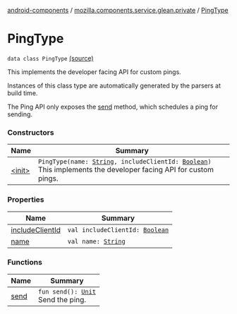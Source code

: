 [android-components](../../index.md) / [mozilla.components.service.glean.private](../index.md) / [PingType](./index.md)

# PingType

`data class PingType` [(source)](https://github.com/mozilla-mobile/android-components/blob/master/components/service/glean/src/main/java/mozilla/components/service/glean/private/PingType.kt#L17)

This implements the developer facing API for custom pings.

Instances of this class type are automatically generated by the parsers at build time.

The Ping API only exposes the [send](send.md) method, which schedules a ping for sending.

### Constructors

| Name | Summary |
|---|---|
| [&lt;init&gt;](-init-.md) | `PingType(name: `[`String`](https://kotlinlang.org/api/latest/jvm/stdlib/kotlin/-string/index.html)`, includeClientId: `[`Boolean`](https://kotlinlang.org/api/latest/jvm/stdlib/kotlin/-boolean/index.html)`)`<br>This implements the developer facing API for custom pings. |

### Properties

| Name | Summary |
|---|---|
| [includeClientId](include-client-id.md) | `val includeClientId: `[`Boolean`](https://kotlinlang.org/api/latest/jvm/stdlib/kotlin/-boolean/index.html) |
| [name](name.md) | `val name: `[`String`](https://kotlinlang.org/api/latest/jvm/stdlib/kotlin/-string/index.html) |

### Functions

| Name | Summary |
|---|---|
| [send](send.md) | `fun send(): `[`Unit`](https://kotlinlang.org/api/latest/jvm/stdlib/kotlin/-unit/index.html)<br>Send the ping. |
